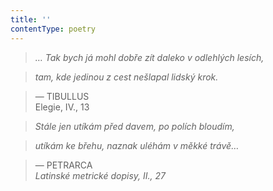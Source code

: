 ```yaml
---
title: ''
contentType: poetry
---
```


<section>

> 

> 

> 

> _… Tak bych já mohl dobře zít daleko v odlehlých lesích,_

> _tam, kde jedinou z cest nešlapal lidský krok._

> — TIBULLUS  
> Elegie, IV., 13

> _Stále jen utíkám před davem, po polích bloudím,_

> _utíkám ke břehu, naznak uléhám v měkké trávě…_

> — PETRARCA  
> _Latinské metrické dopisy, II., 27_

</section>
